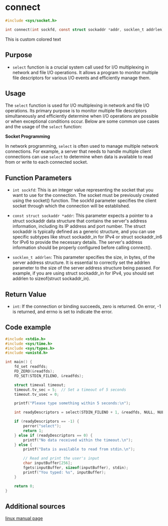 # connect

```c
#include <sys/socket.h>

int connect(int sockfd, const struct sockaddr *addr, socklen_t addrlen);
```
<span class="blue">This is custom colored text</span>


## Purpose
- `select` function is a crucial system call used for I/O multiplexing in network and file I/O operations. It allows a program to monitor multiple file descriptors for various I/O events and efficiently manage them.

## Usage
The `select` function is used for I/O multiplexing in network and file I/O operations. Its primary purpose is to monitor multiple file descriptors simultaneously and efficiently determine when I/O operations are possible or when exceptional conditions occur. Below are some common use cases and the usage of the `select` function:



**Socket Programming**

In network programming, `select` is often used to manage multiple network connections. For example, a server that needs to handle multiple client connections can use `select` to determine when data is available to read from or write to each connected socket.

## Function Parameters
- `int sockfd`: This is an integer value representing the socket that you want to use for the connection. The socket must be previously created using the socket() function. The sockfd parameter specifies the client socket through which the connection will be established.

- `const struct sockaddr *addr`: This parameter expects a pointer to a struct sockaddr data structure that contains the server's address information, including its IP address and port number. The struct sockaddr is typically defined as a generic structure, and you can use specific subtypes like struct sockaddr_in for IPv4 or struct sockaddr_in6 for IPv6 to provide the necessary details. The server's address information should be properly configured before calling connect().

- `socklen_t addrlen`: This parameter specifies the size, in bytes, of the server address structure. It is essential to correctly set the addrlen parameter to the size of the server address structure being passed. For example, if you are using struct sockaddr_in for IPv4, you should set addrlen to sizeof(struct sockaddr_in).
## Return Value
- `int`:
If the connection or binding succeeds, zero is returned.  On error, -1 is returned, and errno is set to indicate the error.

## Code example
```c
#include <stdio.h>
#include <sys/time.h>
#include <sys/types.h>
#include <unistd.h>

int main() {
    fd_set readfds;
    FD_ZERO(&readfds);
    FD_SET(STDIN_FILENO, &readfds);

    struct timeval timeout;
    timeout.tv_sec = 5;  // Set a timeout of 5 seconds
    timeout.tv_usec = 0;

    printf("Please type something within 5 seconds:\n");

    int readyDescriptors = select(STDIN_FILENO + 1, &readfds, NULL, NULL, &timeout);

    if (readyDescriptors == -1) {
        perror("select");
        return 1;
    } else if (readyDescriptors == 0) {
        printf("No data received within the timeout.\n");
    } else {
        printf("Data is available to read from stdin.\n");

        // Read and print the user's input
        char inputBuffer[256];
        fgets(inputBuffer, sizeof(inputBuffer), stdin);
        printf("You typed: %s", inputBuffer);
    }

    return 0;
}
```
## Additional sources

[linux manual page](https://man7.org/linux/man-pages/man2/select.2.html)
